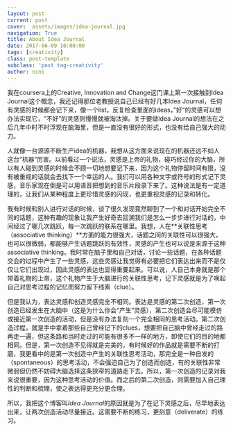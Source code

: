 ```yaml
---
layout: post
current: post
cover:  assets/images/idea-journal.jpg
navigation: True
title: About Idea Journal
date: 2017-06-09 10:00:00
tags: [creativity]
class: post-template
subclass: 'post tag-creativity'
author: nini
---
```


我在coursera上的Creative, Innovation and Change这门课上第一次接触到Idea Journal这个概念，我还记得那位老教授说自己已经有好几本Idea Journal，任何有灵感的时候都会记下来，像一个list，反复检查里面的ideas，”好“的灵感可以想办法实现它，“不好”的灵感则慢慢就被淘汰掉。关于要做Idea Journal的想法在之后几年中时不时浮现在脑海里，但是一直没有很好的形式，也没有给自己强大的动力。

人就像一台源源不断生产idea的机器，我想从这方面来说现在的机器还远不如人这台“机器”厉害。以前看过一个说法，灵感是上帝的礼物，碰巧经过你的大脑，所以有人碰到灵感的时候会不顾一切地想要记下来，因为这个礼物停留时间有限，没有被重视的话就会去找下一个幸运的人。我们可以用各种文字或符号的形式记下灵感，音乐家现在倒是可以用语音把想到的音乐片段录下来了。这种说法是有一定道理的，让我们从某种程度上更珍惜灵感的闪现，也更重视灵感的记录和转化。

我有时候和别人进行对话的时候，谈了很久发现竟然聊到了一个和对话开始完全不同的话题，这种有趣的现象让我产生好奇去回溯我们是怎么一步步进行对话的，中间经过了哪几次跳跃，每一次跳跃的联系在哪里。我想，人在**关联性思考（associative thinking）**方面的能力很强大，话题之间的关联性可以很强大，也可以很微弱，都能够产生话题跳跃的有效性，灵感的产生也可以说是来源于这种associative thinking。我时常在脑子里和自己对话，讨论一些话题，在各种话题交会的过程中产生了一些灵感，这些灵感让我觉得有必要把它们表达出来而不是仅仅让它们出现过，因此灵感的表达也显得重要起来。可以说，人自己本身就是那个带着礼物的上帝，这个礼物产生于大脑进行的关联性思考，记下灵感就是为了唤起自己对思考过程的记忆而努力留下线索（clue）。

但是我认为，表达灵感和创造灵感完全不相同。表达是灵感的第二次创造，第一次创造已经发生在大脑中（这是为什么你会“产生”灵感），第二次创造会尽可能模仿或接近第一次创造的活动，但是没有办法复刻一个完全相同的思考活动。第二次创造过程，就是手中拿着那些自己曾经记下的clues，想要把自己脑中曾经走过的路再走一遍，但这条路和当时走过的可能有很多不一样的地方，即使它们的目的地都相同。但是，第一次创造不见得就是完美的，有时候好的作品就是需要不断的打磨，我更看中的是第一次创造中产生的关联性思考活动，那完全是一种自发的（spontaneous）的思考活动，不会强迫自己为了创造而创造，有的关联性非常微弱但仍然不妨碍大脑选择这条狭窄的道路走下去。所以，第一次创造的记录对我来说很重要，因为这种思考活动的价值。而之后的第二次创造，则需要加入自己理性的判断和梳理，使之表达得更充分更合理。

所以，我把这个博客叫*Idea Journal*的原因就是为了在记下灵感之后，尽早地表达出来，让两次创造活动尽量接近。这需要不断的练习，更刻意（deliverate）的练习。